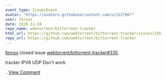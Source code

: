 ```yaml
---
event_type: IssuesEvent
avatar: "https://avatars.githubusercontent.com/u/121766?"
user: feross
date: 2020-11-18
repo_name: webtorrent/bittorrent-tracker
html_url: https://github.com/webtorrent/bittorrent-tracker/issues/335
repo_url: https://github.com/webtorrent/bittorrent-tracker
---
```


<a href='https://github.com/feross' target='_blank'>feross</a> closed issue <a href='https://github.com/webtorrent/bittorrent-tracker/issues/335' target='_blank'>webtorrent/bittorrent-tracker#335</a>.

<p>tracker IPV6 UDP Don't work</p><small><!-- DO NOT POST LINKS OR REFERENCES TO COPYRIGHTED CONTENT IN YOUR ISSUE. -->...</small><a href='https://github.com/webtorrent/bittorrent-tracker/issues/335' target='_blank'>View Comment</a>